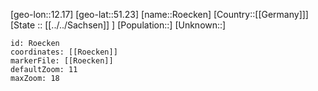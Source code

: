 ﻿---
location: [51.23,12.17]
mapzoom: [7,12] 
mapmarker: city 
type: City
tags:
- geo/City


SpocWebEntityId: 33747
isDeleted: false
confidential: public

---
[geo-lon::12.17]
[geo-lat::51.23]
[name::Roecken]
[Country::[[Germany]]]
[State :: [[../../Sachsen]] ]
[Population::]
[Unknown::]


```leaflet
id: Roecken
coordinates: [[Roecken]]
markerFile: [[Roecken]]
defaultZoom: 11 
maxZoom: 18
```

